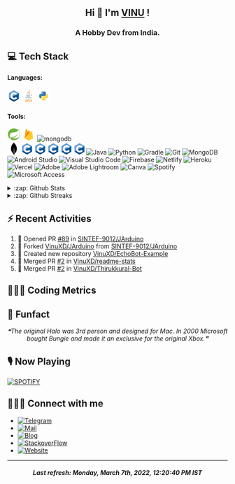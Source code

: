 <h2 align="center"><bold>Hi 👋 I'm <a href="https://vinuxd.github.io">VINU</a> !</bold></h2>

<h3 align="center"><bold>A Hobby Dev from India.</bold></h3>

## 💻 Tech Stack

#### **Languages**:

<div class="languages"> 
<img alt="C" width="30px" src="https://raw.githubusercontent.com/github/explore/f3e22f0dca2be955676bc70d6214b95b13354ee8/topics/c/c.png" >
<img alt="java" width="30px" src="https://raw.githubusercontent.com/github/explore/5b3600551e122a3277c2c5368af2ad5725ffa9a1/topics/java/java.png">
<img alt="python" width="30px" src="https://raw.githubusercontent.com/github/explore/80688e429a7d4ef2fca1e82350fe8e3517d3494d/topics/python/python.png"> 
</div>

#### **Tools**:

<div class="something">
<img alt="spring" width="30px" src="https://raw.githubusercontent.com/github/explore/80688e429a7d4ef2fca1e82350fe8e3517d3494d/topics/spring-boot/spring-boot.png" />
<img alt="firebase" width="30px" src="https://raw.githubusercontent.com/github/explore/80688e429a7d4ef2fca1e82350fe8e3517d3494d/topics/firebase/firebase.png" />
<img alt="mongodb" width="30px" src="https://www.apache.org/" />
</div>
<img align="left" alt="mongodb" width="30px" src="https://github.com/VinuXD/VinuXD/blob/master/assets/mongodb.svg" />
<img align="left" alt="heroku" width="30px" src="https://raw.githubusercontent.com/github/explore/f3e22f0dca2be9ee8/topics/c/c.png" />
<img align="left" alt="C" width="30px" src="https://raw.githubusercontent.com/github/explore/f3e22f0dca2be955676bc70d6214b95b13354ee8/topics/c/c.png" />
<img align="left" alt="C" width="30px" src="https://raw.githubusercontent.com/github/explore/f3e22f0dca2be955676bc70d6214b95b13354ee8/topics/c/c.png" />
<img align="left" alt="C" width="30px" src="https://raw.githubusercontent.com/github/explore/f3e22f0dca2be955676bc70d6214b95b13354ee8/topics/c/c.png" />
<img align="left" alt="C" width="30px" src="https://raw.githubusercontent.com/github/explore/f3e22f0dca2be955676bc70d6214b95b13354ee8/topics/c/c.png" />

![Java](https://img.shields.io/badge/java-%23ED8B00.svg?style=flat-square&logo=java&logoColor=white)
![Python](https://img.shields.io/badge/python-3670A0?style=flat-square&logo=python&logoColor=ffdd54)
![Gradle](https://img.shields.io/badge/Gradle-02303A.svg?style=flat-square&logo=Gradle&logoColor=white)
![Git](https://img.shields.io/badge/git-%23F05033.svg?style=flat-square&logo=git&logoColor=white)
![MongoDB](https://img.shields.io/badge/MongoDB-%234ea94b.svg?style=flat-square&logo=mongodb&logoColor=white)
![Android Studio](https://img.shields.io/badge/Android%20Studio-3DDC84.svg?style=flat-square&logo=android-studio&logoColor=white)
![Visual Studio Code](https://img.shields.io/badge/Visual%20Studio%20Code-0078d7.svg?style=flat-square&logo=visual-studio-code&logoColor=white)
![Firebase](https://img.shields.io/badge/firebase-%23039BE5.svg?style=flat-square&logo=firebase)
![Netlify](https://img.shields.io/badge/netlify-%23000000.svg?style=flat-square&logo=netlify&logoColor=#00C7B7)
![Heroku](https://img.shields.io/badge/heroku-%23430098.svg?style=flat-square&logo=heroku&logoColor=white)
![Vercel](https://img.shields.io/badge/vercel-%23000000.svg?style=flat-square&logo=vercel&logoColor=white)
![Adobe](https://img.shields.io/badge/adobe-%23FF0000.svg?style=flat-square&logo=adobe&logoColor=white)
![Adobe Lightroom](https://img.shields.io/badge/Adobe%20Lightroom-31A8FF.svg?style=flat-square&logo=Adobe%20Lightroom&logoColor=white)
![Canva](https://img.shields.io/badge/Canva-%2300C4CC.svg?style=flat-square&logo=Canva&logoColor=white)
![Spotify](https://img.shields.io/badge/Spotify-1ED760?style=flat-square&logo=spotify&logoColor=white)
![Microsoft Access](https://img.shields.io/badge/Microsoft_Access-A4373A?style=flat-square&logo=microsoft-access&logoColor=white)

<details>
<summary>:zap: Github Stats</summary>
</br>
<p align="center"><a href=https://vinuxd.me><img src="https://github-readme-stats.vercel.app/api?username=vinuxd&hide=issues&show_icons=true&theme=chartreuse-dark&include_all_commits=true&count_private=true"/></a></p>
</details>

<details>
<summary>:zap: Github Streaks</summary>
 </br>
<p align="center"><a href=https://vinuxd.me><img src="http://github-readme-streak-stats.herokuapp.com?user=vinuxd&theme=chartreuse-dark&hide_border=false&date_format=j%20M%5B%20Y%5D"/></a></p>
</details>

<h2>⚡ Recent Activities</h2>

<!--RECENT_ACTIVITY:start-->

1. 💪 Opened PR [#89](https://github.com/SINTEF-9012/JArduino/pull/89) in [SINTEF-9012/JArduino](https://github.com/SINTEF-9012/JArduino)
2. 🔱 Forked [VinuXD/JArduino](https://github.com/VinuXD/JArduino) from [SINTEF-9012/JArduino](https://github.com/SINTEF-9012/JArduino)
3. 📔 Created new repository [VinuXD/EchoBot-Example](https://github.com/VinuXD/EchoBot-Example)
4. 🎉 Merged PR [#2](https://github.com/VinuXD/readme-stats/pull/2) in [VinuXD/readme-stats](https://github.com/VinuXD/readme-stats)
5. 🎉 Merged PR [#2](https://github.com/VinuXD/Thirukkural-Bot/pull/2) in [VinuXD/Thirukkural-Bot](https://github.com/VinuXD/Thirukkural-Bot)
<!--RECENT_ACTIVITY:end-->

## 👨🏻‍💻 Coding Metrics

<!--START_SECTION:waka-->

<!--END_SECTION:waka-->

## 🎈 Funfact

<p align="center">
<!--STARTS_HERE_QUOTE_README-->
<i>❝The original Halo was 3rd person and designed for Mac. In 2000 Microsoft bought Bungie and made it an exclusive for the original Xbox.❞</i>
<!--ENDS_HERE_QUOTE_README-->
</p>

## 🎙 Now Playing

[![SPOTIFY](https://spotifyxd.vercel.app/api/spotify?background_color=000000&border_color=00ff7f)](https://open.spotify.com/user/31a2knpxmuez2uo44wigmbqxjapy?si=ORyXsvpDQy6DNbodyG10lA)

## 💁🏻‍♂️ Connect with me

- [![Telegram](https://img.shields.io/badge/Telegram-2CA5E0?style=for-the-badge&logo=telegram&logoColor=white)](https://t.me/VinuXD) <br/>
- [![Mail](https://img.shields.io/badge/Gmail-D14836?style=for-the-badge&logo=gmail&logoColor=white)](mailto:vinuvarsath3@gmail.com) <br/>
- [![Blog](https://img.shields.io/badge/dev.to-0A0A0A?style=for-the-badge&logo=devdotto&logoColor=white)](https://dev.to/VinuXD) <br/>
- [![StackoverFlow](https://img.shields.io/badge/StackOverFlow-orange?style=for-the-badge&logo=stackoverflow&logoColor=white)](https://stackoverflow.com/users/17960559/vinuxd) <br/>
- [![Website](https://img.shields.io/badge/website-000000?style=for-the-badge&logo=About.me&logoColor=white)](https://VinuXD.github.io) <br/>

---

<!--RECENT_ACTIVITY:last_update-->
<h5 align="center">Last refresh: <b>Monday, March 7th, 2022, 12:20:40 PM IST</b></h5>
<!--RECENT_ACTIVITY:last_update_end-->
